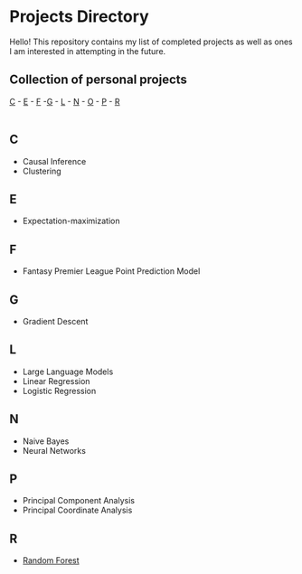 # Projects Directory
Hello! This repository contains my list of completed projects as well as ones I am interested in attempting in the future. 

## Collection of personal projects 

[C](#c) - [E](#e) - [F](#f) -[G](#g) - [L](#l) - [N](#n) - [O](#o) - [P](#p) - [R](#r)
<br>
<br>
## C <a id="a"></a>
- Causal Inference
- Clustering

## E <a id="a"></a>
- Expectation-maximization

## F <a id="a"></a>
- Fantasy Premier League Point Prediction Model

## G <a id="a"></a>
- Gradient Descent

## L <a id="a"></a>
- Large Language Models
- Linear Regression
- Logistic Regression

## N <a id="a"></a>
- Naive Bayes
- Neural Networks

## P <a id="a"></a>
- Principal Component Analysis
- Principal Coordinate Analysis

## R <a id="a"></a>
-  <a href="https://github.com/reedwrogers/Random-Forest/blob/main/Random%20Forest.ipynb">Random Forest</a>
